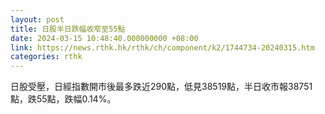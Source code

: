 ```yaml
---
layout: post
title: 日股半日跌幅收窄至55點
date: 2024-03-15 10:48:40.000000000 +08:00
link: https://news.rthk.hk/rthk/ch/component/k2/1744734-20240315.htm
categories: rthk
---
```


日股受壓，日經指數開市後最多跌近290點，低見38519點，半日收市報38751點，跌55點，跌幅0.14%。
